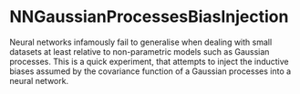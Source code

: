# NNGaussianProcessesBiasInjection

Neural networks infamously fail to generalise when dealing with small datasets  at least relative to non-parametric models such as Gaussian processes. This is a quick experiment, that attempts to inject the inductive biases assumed by the covariance function of a Gaussian processes into a neural network. 
